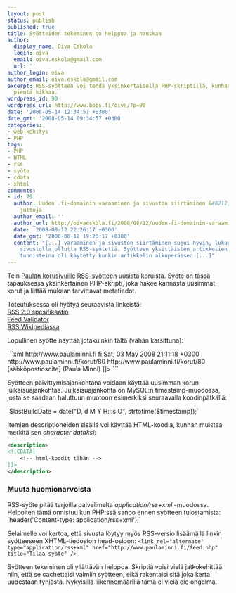 ```yaml
---
layout: post
status: publish
published: true
title: Syötteiden tekeminen on helppoa ja hauskaa
author:
  display_name: Oiva Eskola
  login: oiva
  email: oiva.eskola@gmail.com
  url: ''
author_login: oiva
author_email: oiva.eskola@gmail.com
excerpt: RSS-syötteen voi tehdä yksinkertaisella PHP-skriptillä, kunhan muistaa pari
  pientä kikkaa.
wordpress_id: 90
wordpress_url: http://www.bobs.fi/oiva/?p=90
date: '2008-05-14 12:34:57 +0300'
date_gmt: '2008-05-14 09:34:57 +0300'
categories:
- web-kehitys
- PHP
tags:
- PHP
- HTML
- rss
- syöte
- cdata
- xhtml
comments:
- id: 79
  author: Uuden .fi-domainin varaaminen ja sivuston siirtäminen &#8212; Oivallisia
    juttuja
  author_email: ''
  author_url: http://oivaeskola.fi/2008/08/12/uuden-fi-domainin-varaaminen-ja-sivuston-siirtaminen/
  date: '2008-08-12 22:26:17 +0300'
  date_gmt: '2008-08-12 19:26:17 +0300'
  content: "[...] varaaminen ja sivuston siirtäminen sujui hyvin, lukuun ottamatta
    sivustolla ollutta RSS-syötettä. Syötteen yksittäisten artikkelien
    tunnisteina oli käytetty kunkin artikkelin alkuperäisen [...]"
---
```

<p>Tein <a href="http://www.paulaminni.fi/" title="Käsintehtyjä koruja">Paulan korusivuille</a> <a href="http://www.jorkki.com/artikkelit/mika_rss_opas_aloittelijoille.php">RSS-syötteen</a> uusista koruista. Syöte on tässä tapauksessa yksinkertainen PHP-skripti, joka hakee kannasta uusimmat korut ja liittää mukaan tarvittavat metatiedot.</p>
<p>Toteutuksessa oli hyötyä seuraavista linkeistä:<br />
<a href="http://cyber.law.harvard.edu/rss/rss.html">RSS 2.0 spesifikaatio</a><br />
<a href="http://feedvalidator.org/">Feed Validator</a><br />
<a href="http://en.wikipedia.org/wiki/RSS_(file_format)">RSS Wikipediassa</a><br />
<a id="more"></a><a id="more-90"></a></p>
<p>Lopullinen syötte näyttää jotakuinkin tältä (vähän karsittuna):</p>
```xml
<?xml version="1.0" encoding="UTF-8" ?>
<rss version="2.0" xmlns:atom="http://www.w3.org/2005/Atom">
<channel>
  <title>Paulan korut</title>
  <link>http://www.paulaminni.fi</link>
  <language>fi</language>
  <lastBuildDate>Sat, 03 May 2008 21:11:18 +0300</lastBuildDate>
  <item>
    <title>3.5.2008</title>
    <link>http://www.paulaminni.fi/korut/80</link>
    <guid>http://www.paulaminni.fi/korut/80</guid>
    <author>[sähköpostiosoite] (Paula Minni)</author>
    <description>
    <![CDATA[
        <img src="http://www.paulaminni.fi/kategoriat/Kaulakorut/_DSC0190.jpg" alt="" />
    ]]>
    </description>
  </item>
  <atom:link href="http://www.paulaminni.fi/feed.php" rel="self" type="application/rss+xml" />
</channel>
</rss>
```

<p>Syötteen päivittymisajankohtana voidaan käyttää uusimman korun julkaisuajankohtaa. Julkaisuajankohta on MySQL:n timestamp-muodossa, josta se saadaan haluttuun muotoon esimerkiksi seuraavalla koodinpätkällä:</p>
`$lastBuildDate = date("D, d M Y H:i:s O", strtotime($timestamp));`
<p>Itemien descriptioneiden sisällä voi käyttää HTML-koodia, kunhan muistaa merkitä sen <em>character dataksi</em>:</p>

```xml
<description>
<![CDATA[
    <!-- html-koodit tähän -->
]]>
</description>
```

<h3>Muuta huomionarvoista</h3>
RSS-syöte pitää tarjoilla palvelimelta <em>application/rss+xml</em> -muodossa. Helpoiten tämä onnistuu kun PHP:ssä sanoo ennen syötteen tulostamista:
`header('Content-type: application/rss+xml');`

Selaimelle voi kertoa, että sivusta löytyy myös RSS-versio lisäämällä linkin syötteeseen XHTML-tiedoston head-osioon:
`<link rel="alternate" type="application/rss+xml" href="http://www.paulaminni.fi/feed.php" title="Tilaa syöte" />`

<p>Syötteen tekeminen oli yllättävän helppoa. Skriptiä voisi vielä jatkokehittää niin, että se cachettaisi valmiin syötteen, eikä rakentaisi sitä joka kerta uudestaan tyhjästä. Nykyisillä liikennemäärillä tämä ei vielä ole ongelma.</p>
